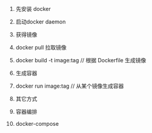 
1. 先安装 docker
2. 启动docker daemon


3. 获得镜像
  1. docker pull 拉取镜像
  2. docker build -t image:tag  // 根据 Dockerfile 生成镜像

4. 生成容器
  1. docker run image:tag  // 从某个镜像生成容器
  2. 其它方式

5. 容器编排
  1. docker-compose


